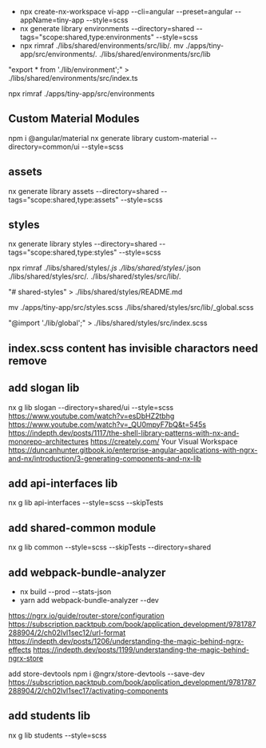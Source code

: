 - npx create-nx-workspace vi-app --cli=angular --preset=angular --appName=tiny-app --style=scss
- nx generate library environments --directory=shared --tags="scope:shared,type:environments" --style=scss
- npx rimraf ./libs/shared/environments/src/lib/_._
  mv ./apps/tiny-app/src/environments/_._ ./libs/shared/environments/src/lib

"export \* from './lib/environment';" > ./libs/shared/environments/src/index.ts

npx rimraf ./apps/tiny-app/src/environments

## Custom Material Modules

npm i @angular/material
nx generate library custom-material --directory=common/ui --style=scss

## assets

nx generate library assets --directory=shared --tags="scope:shared,type:assets" --style=scss

## styles

nx generate library styles --directory=shared --tags="scope:shared,type:styles" --style=scss

npx rimraf ./libs/shared/styles/_.js ./libs/shared/styles/_.json ./libs/shared/styles/src/_._ ./libs/shared/styles/src/lib/_._

"# shared-styles" > ./libs/shared/styles/README.md

mv ./apps/tiny-app/src/styles.scss ./libs/shared/styles/src/lib/\_global.scss

"@import './lib/global';" > ./libs/shared/styles/src/index.scss

## index.scss content has invisible charactors need remove

## add slogan lib

nx g lib slogan --directory=shared/ui --style=scss  
https://www.youtube.com/watch?v=esDbHZ2tbhg
https://www.youtube.com/watch?v=_QU0mpyF7bQ&t=545s
https://indepth.dev/posts/1117/the-shell-library-patterns-with-nx-and-monorepo-architectures
https://creately.com/ Your Visual Workspace
https://duncanhunter.gitbook.io/enterprise-angular-applications-with-ngrx-and-nx/introduction/3-generating-components-and-nx-lib

## add api-interfaces lib

nx g lib api-interfaces --style=scss --skipTests

## add shared-common module

nx g lib common --style=scss --skipTests --directory=shared

## add webpack-bundle-analyzer

- nx build --prod --stats-json
- yarn add webpack-bundle-analyzer --dev

https://ngrx.io/guide/router-store/configuration
https://subscription.packtpub.com/book/application_development/9781787288904/2/ch02lvl1sec12/url-format
https://indepth.dev/posts/1206/understanding-the-magic-behind-ngrx-effects
https://indepth.dev/posts/1199/understanding-the-magic-behind-ngrx-store

add store-devtools
npm i @ngrx/store-devtools --save-dev
https://subscription.packtpub.com/book/application_development/9781787288904/2/ch02lvl1sec17/activating-components

## add students lib

nx g lib students --style=scss
